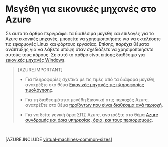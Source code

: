 <properties
 pageTitle="Εικονική Linux μεγέθη | Microsoft Azure"
 description="Παραθέτει τα διαθέσιμα για Linux εικονικές μηχανές στο Azure διαφορετικά μεγέθη."
 services="virtual-machines-linux"
 documentationCenter=""
 authors="cynthn"
 manager="timlt"
 editor=""
 tags="azure-resource-manager,azure-service-management"/>

<tags
ms.service="virtual-machines-linux"
 ms.devlang="na"
 ms.topic="article"
 ms.tgt_pltfrm="vm-linux"
 ms.workload="infrastructure-services"
 ms.date="09/21/2016"
 ms.author="cynthn"/>

# <a name="sizes-for-virtual-machines-in-azure"></a>Μεγέθη για εικονικές μηχανές στο Azure

Σε αυτό το άρθρο περιγράφει τα διαθέσιμα μεγέθη και επιλογές για το Azure εικονικές μηχανές, μπορείτε να χρησιμοποιήσετε για να εκτελέσετε τις εφαρμογές Linux και φόρτους εργασίας. Επίσης, παρέχει θέματα ανάπτυξης για να λάβετε υπόψη όταν σχεδιάζετε να χρησιμοποιήσετε αυτούς τους πόρους. Σε αυτό το άρθρο είναι επίσης διαθέσιμο για [εικονικές μηχανές Windows](virtual-machines-windows-sizes.md).

>[AZURE.IMPORTANT] 
>
>- Για πληροφορίες σχετικά με τις τιμές από τα διάφορα μεγέθη, ανατρέξτε στο θέμα [Εικονικές μηχανές τις πληροφορίες τιμολόγησης](https://azure.microsoft.com/pricing/details/virtual-machines/#Linux). 
>
>- Για τη διαθεσιμότητα μεγέθη Εικονική στις περιοχές Azure, ανατρέξτε στο θέμα [προϊόντων που είναι διαθέσιμα ανά περιοχή](https://azure.microsoft.com/regions/services/).
>
>- Για να δείτε γενική όρια ΣΠΣ Azure, ανατρέξτε στο θέμα [Azure συνδρομής και όρια υπηρεσίας, όρια, και τους περιορισμούς](../azure-subscription-service-limits.md).

<br>   

[AZURE.INCLUDE [virtual-machines-common-sizes](../../includes/virtual-machines-common-sizes.md)]

